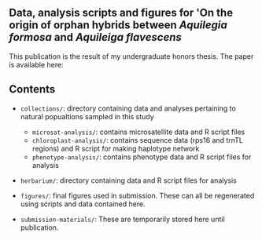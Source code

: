 ## Data, analysis scripts and figures for 'On the origin of orphan hybrids between *Aquilegia formosa* and *Aquileiga flavescens*

This publication is the result of my undergraduate honors thesis. The paper is available here: 

## Contents

- `collections/`: directory containing data and analyses pertaining to natural popualtions sampled in this study

    - `microsat-analysis/`: contains microsatellite data and R script files
    - `chloroplast-analysis/`: contains sequence data (rps16 and trnTL regions) and R script for making haplotype network
    - `phenotype-analysis/`: contains phenotype data and R script files for analysis

- `herbarium/`: directory containing data and R script files for analysis

- `figures/`: final figures used in submission. These can all be regenerated using scripts and data contained here. 

- `submission-materials/`: These are temporarily stored here until publication. 

